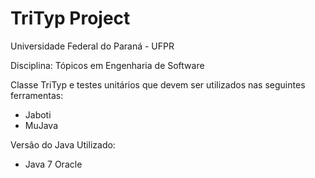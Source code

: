 # TriTyp Project

Universidade Federal do Paraná - UFPR

Disciplina: Tópicos em Engenharia de Software

Classe TriTyp e testes unitários que devem ser utilizados nas seguintes ferramentas:
 - Jaboti
 - MuJava

Versão do Java Utilizado:
 - Java 7 Oracle
